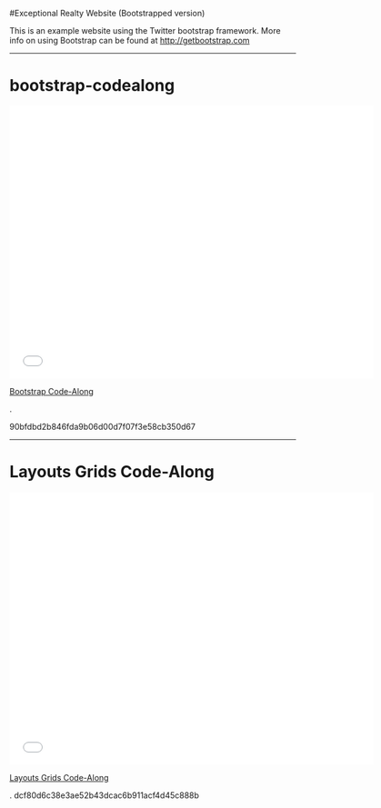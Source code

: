 #Exceptional Realty Website (Bootstrapped version)

This is an example website using the Twitter bootstrap framework. More info on using Bootstrap can be found at http://getbootstrap.com

--------------------
# bootstrap-codealong

<iframe width="640" height="480" src="//www.youtube.com/embed/o5UCDvaNLd8?rel=0&modestbranding=1" frameborder="0" allowfullscreen></iframe>

<p><a href="https://www.youtube.com/watch?v=o5UCDvaNLd8">Bootstrap Code-Along</a></p>.

90bfdbd2b846fda9b06d00d7f07f3e58cb350d67

---------------------
# Layouts Grids Code-Along 

<iframe width="640" height="480" src="//www.youtube.com/embed/bxM1wr7y8tc?rel=0&modestbranding=1" frameborder="0" allowfullscreen></iframe>

<p><a href="https://www.youtube.com/watch?v=bxM1wr7y8tc">Layouts Grids Code-Along</a></p>.
dcf80d6c38e3ae52b43dcac6b911acf4d45c888b
